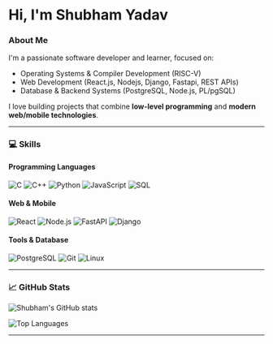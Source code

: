 # Hi, I'm Shubham Yadav 

###  About Me
I'm a passionate software developer and learner, focused on:

- Operating Systems & Compiler Development (RISC-V)
- Web Development (React.js, Nodejs, Django, Fastapi, REST APIs)
- Database & Backend Systems (PostgreSQL, Node.js, PL/pgSQL)

I love building projects that combine **low-level programming** and **modern web/mobile technologies**.

---

### 💻 Skills

#### Programming Languages
![C](https://img.shields.io/badge/C-00599C?style=for-the-badge&logo=c&logoColor=white)
![C++](https://img.shields.io/badge/C++-00599C?style=for-the-badge&logo=c%2B%2B&logoColor=white)
![Python](https://img.shields.io/badge/Python-3776AB?style=for-the-badge&logo=python&logoColor=white)
![JavaScript](https://img.shields.io/badge/JavaScript-F7DF1E?style=for-the-badge&logo=javascript&logoColor=black)
![SQL](https://img.shields.io/badge/SQL-003B57?style=for-the-badge&logo=mysql&logoColor=white)

#### Web & Mobile
![React](https://img.shields.io/badge/React-20232A?style=for-the-badge&logo=react&logoColor=61DAFB)
![Node.js](https://img.shields.io/badge/Node.js-339933?style=for-the-badge&logo=node.js&logoColor=white)
![FastAPI](https://img.shields.io/badge/FastAPI-009688?style=for-the-badge&logo=fastapi&logoColor=white)
![Django](https://img.shields.io/badge/Django-092E20?style=for-the-badge&logo=django&logoColor=white)

#### Tools & Database
![PostgreSQL](https://img.shields.io/badge/PostgreSQL-336791?style=for-the-badge&logo=postgresql&logoColor=white)
![Git](https://img.shields.io/badge/Git-F05032?style=for-the-badge&logo=git&logoColor=white)
![Linux](https://img.shields.io/badge/Linux-FCC624?style=for-the-badge&logo=linux&logoColor=black)

---

 
### 📈 GitHub Stats

![Shubham's GitHub stats](https://github-readme-stats.vercel.app/api?username=Shubham04567&show_icons=true&theme=radical)

![Top Languages](https://github-readme-stats.vercel.app/api/top-langs/?username=Shubham04567&layout=compact&theme=radical)

---

